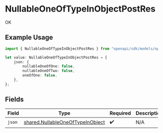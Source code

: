 # NullableOneOfTypeInObjectPostRes

OK

## Example Usage

```typescript
import { NullableOneOfTypeInObjectPostRes } from "openapi/sdk/models/operations";

let value: NullableOneOfTypeInObjectPostRes = {
    json: {
        nullableOneOfOne: false,
        nullableOneOfTwo: false,
        oneOfOne: false,
    },
};
```

## Fields

| Field                                                                                       | Type                                                                                        | Required                                                                                    | Description                                                                                 |
| ------------------------------------------------------------------------------------------- | ------------------------------------------------------------------------------------------- | ------------------------------------------------------------------------------------------- | ------------------------------------------------------------------------------------------- |
| `json`                                                                                      | [shared.NullableOneOfTypeInObject](../../../sdk/models/shared/nullableoneoftypeinobject.md) | :heavy_check_mark:                                                                          | N/A                                                                                         |